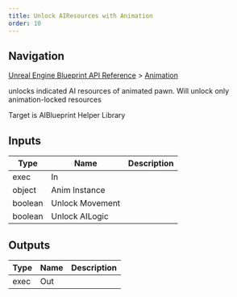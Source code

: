 ```yaml
---
title: Unlock AIResources with Animation
order: 10
---
```

## Navigation

[Unreal Engine Blueprint API Reference](https://dev.epicgames.com/documentation/en-us/unreal-engine/BlueprintAPI) > [Animation](https://dev.epicgames.com/documentation/en-us/unreal-engine/BlueprintAPI/Animation)

unlocks indicated AI resources of animated pawn. Will unlock only animation-locked resources

Target is AIBlueprint Helper Library

## Inputs

| Type | Name | Description |
| --- | --- | --- |
| exec | In |  |
| object | Anim Instance |  |
| boolean | Unlock Movement |  |
| boolean | Unlock AILogic |  |

## Outputs

| Type | Name | Description |
| --- | --- | --- |
| exec | Out |  |
